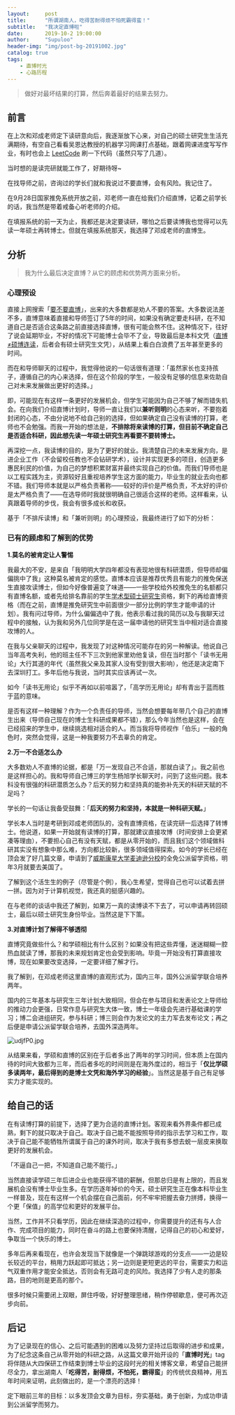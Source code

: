 ```yaml
---
layout:     post
title:      "所谓湖南人，吃得苦耐得烦不怕死霸得蛮！"
subtitle:   "我决定直博啦"
date:       2019-10-2 19:00:00
author:     "Supuloo"
header-img: "img/post-bg-20191002.jpg"
catalog: true
tags:
    - 直博时光
    - 心路历程
---
```


> 做好对最坏结果的打算，然后奔着最好的结果去努力。



## 前言

在上次和邓成老师定下读研意向后，我逐渐放下心来，对自己的硕士研究生生活充满期待，有空自己看看吴恩达教授的机器学习网课打点基础，跟着网课进度写写作业，有时也会上 [LeetCode](https://leetcode-cn.com/) 刷一下代码（虽然只写了几道）。

当时想的是读完研就能工作了，好期待呀~

在找导师之前，咨询过的学长们就和我说过不要直博，会有风险。我记住了。

在9月28日国家推免系统开放之前，邓老师一直在给我们介绍直博，记着之前学长的话，我当然是带着戒备心听老师的介绍。

在填报系统的前一天为止，我都还是决定要读研，哪怕之后要读博我也觉得可以先读一年硕士再转博士。但就在填报系统那天，我选择了邓成老师的直博生。

## 分析

> 我为什么最后决定直博？从它的顾虑和优势两方面来分析。

### 心理预设

直接上网搜索「[要不要直博](https://www.zhihu.com/search?type=content&q=%E8%A6%81%E4%B8%8D%E8%A6%81%E7%9B%B4%E5%8D%9A)」，出来的大多数都是劝人不要的答案。大多数说法差不多，直博意味着直接和导师签订了5年的时间，如果没有确定要走科研，在不知道自己是否适合这条路之前直接选择直博，很有可能会熬不住。这种情况下，往好了说会延期毕业，不好的情况下可能博士会毕不了业，导致最后是本科文凭（[直博≠硕博连读](https://baijiahao.baidu.com/s?id=1613639427100716896&wfr=spider&for=pc)，后者会有硕士研究生文凭），从结果上看白白浪费了五年甚至更多的时间。

而在和导师聊天的过程中，我觉得他说的一句话很有道理：「虽然家长也支持孩子，遵循自己的内心来选择，但在这个阶段的学生，一般没有足够的信息来佐助自己对未来发展做出更好的选择。」

即，可能现在有这样一条更好的发展机会，但学生可能因为自己不够了解而错失机会。在向我们介绍直博计划时，导师一直让我们以**兼听则明**的心态来听，不要抱着封闭的心态，不由分说地不给自己别的选择，但如果确定自己没有读博的打算，老师也不会勉强。而我一开始的想法是，**不排除将来读博的打算，但目前不确定自己是否适合科研，因此想先读一年硕士研究生再看要不要转博士。**

再深挖一点，我读博的目的，是为了更好的就业。我清楚自己的未来发展方向，是进企业工作（不会留校任教也不会钻研学术），设计并实现更多的项目，创造更多惠民利民的价值，为自己的梦想积累财富并最终实现自己的价值。而我们导师也是以工程实践为主，资源较好且重视培养学生这方面的能力，毕业生的就业去向也都不错。我们导师本就是以严格负责著称——较好的评价是严格负责，不太好的评价是太严格负责了——在选导师时我就很明确自己很适合这样的老师。这样看来，认真跟着导师的步伐，我会有很多成长和收获。

基于「不排斥读博」和「兼听则明」的心理预设，我最终进行了如下的分析：

### 已有的顾虑和了解到的优势

**1.莫名的被肯定让人警惕**

我最大的不安，是来自「我明明大学四年都没有表现地很有科研潜质，但导师却偏偏挑中了我」这种莫名被肯定的感觉。直博本应该是推荐优秀且有能力的推免保送生直接攻读博士，但如今好像普遍变了味道——一些学校给外校推免生的名额都只有直博名额，或者先给排名靠前的学生[学术型硕士研究生](https://baike.baidu.com/item/%E5%AD%A6%E6%9C%AF%E5%9E%8B%E7%A1%95%E5%A3%AB/4791075?fr=aladdin)资格，剩下的再给直博资格（而在之前，直博是推免研究生中前面很少一部分比例的学生才能申请的计划）。我有问过导师，为什么偏偏选中了我，他表示看过我的简历以及与我聊天过程中的接触，认为我和另外几位同学是在这一届申请他的研究生当中相对适合直接攻博的人。

在我与父亲聊天的过程中，我发现了对这种情况可能存在的另一种解读。他说自己当年高考失利，他的班主任不下三次到他家里劝他复读，但在当时那个「读书无用论」大行其道的年代（虽然我父亲及其家人没有受到很大影响），他还是决定南下去深圳打工。多年后他与我说，当时其实应该再试一次。

如今「读书无用论」似乎不再如以前喧嚣了，「高学历无用论」却有青出于蓝而胜于蓝的意味。

是否有这样一种理解？作为一个负责任的导师，当然会想要每年带几个自己的直博生出来（导师自己现在的博士生科研成果都不错），那么今年当然也是这样，会在已经招来的学生中，继续挑选相对适合的人。而当我将导师视作「伯乐」一般的角色时，突然会觉得，这是一种我要努力不去辜负的肯定。

**2.万一不合适怎么办**

大多数劝人不直博的论据，都是「万一发现自己不合适，那就白读了」。我之前也是这样担心的。我和导师自己博三的学生杨旭学长聊天时，问到了这些问题。我本科没有很强的科研潜质怎么办？后天的努力和坚持真的能弥补先天的科研天赋的不足吗？

学长的一句话让我备受鼓舞：「**后天的努力和坚持，本就是一种科研天赋。**」

学长本人当时是考研到邓成老师团队的，没有直博资格，在读完研一后选择了转博士。他说道，如果一开始就有读博的打算，那就建议直接攻博（时间安排上会更紧凑等理由），不要担心自己有没有天赋，都是从零开始的，而且我们这个领域做科研其实没有想象中那么难，方向都比较新，很多领域值得探索。如今的学长已经在顶会发了好几篇文章，申请到了[威斯康星大学麦迪逊分校](https://baike.baidu.com/item/%E5%A8%81%E6%96%AF%E5%BA%B7%E6%98%9F%E5%A4%A7%E5%AD%A6%E9%BA%A6%E8%BF%AA%E9%80%8A%E5%88%86%E6%A0%A1/4722052?fr=aladdin#4)的全免公派留学资格，明年3月就要去美国了。

了解到这个活生生的例子（尽管是个例），我心生希望，觉得自己也可以试着去拼一拼。因为对于计算机视觉，我还真的挺感兴趣的。

在与老师的谈话中我还了解到，如果万一真的读博读不下去了，可以申请再转回硕士，最后以硕士研究生身份毕业。当然这是下下策。

**3.对直博计划了解得不够透彻**

直博究竟做些什么？和学硕相比有什么区别？如果没有把这些弄懂，迷迷糊糊一腔热血就读了博，那我的未来规划肯定也会受到影响。毕竟一开始没有打算直接攻博，现在如果要改变选择，一定要详细了解才行。

我了解到，在邓成老师这里直博的直观形式为，国内三年，国外公派留学联合培养两年。

国内的三年基本与研究生三年计划大致相同，但会在参与项目和发表论文上导师给的推动力会更强，日常作息与研究生大体一致，博士一年级会先进行基础课的学习；博二会进组研究，参与科研；博三则会作为发论文的主力军去发布论文；再之后便是申请公派留学联合培养，去国外深造两年。

![udjfP0.jpg](https://s2.ax1x.com/2019/10/02/udjfP0.jpg)

从结果来看，学硕和直博的区别在于后者多出了两年的学习时间，但本质上在国内待的时间大致都为三年，而后者多吃的时间则是在海外度过的，相当于「**仅比学硕多读两年，最后得到的是博士文凭和海外学习的经验**」。当然这是基于自己有足够实力才能实现的。

## 给自己的话

在有读博打算的前提下，选择了更为合适的直博计划。客观来看外界条件都已成熟，剩下的就只取决于自己。取决于自己能不能按照导师的指示去学习和工作，取决于自己能不能牺牲所谓属于自己的课外时间，取决于我有多想去蜕一层皮来换取更好的发展机会。

「不逼自己一把，不知道自己能不能行。」

当然直接读学硕三年后进企业也能获得不错的薪酬，但那总归是有上限的，而且发展机会没有博士毕业生多。在学历逐年掉价的今天，硕士研究生正在像本科毕业生一样普及，现在有这样一个机会摆在自己面前，何不牢牢把握去奋力拼搏，换得一个更「保值」的高学位和更好的发展平台。

当然，工作并不只看学历，因此在继续深造的过程中，你需要提升的还有与人合作、完成项目的能力，同时在奋斗的路上也要保持清醒，记得自己的初心和爱好，争取当一个快乐的博士。

多年后再来看现在，也许会发现当下就像是一个弹跳球游戏的分支点——一边是较长较近的平台，稍用力跃起即可抵达；另一边则是更短更远的平台，需要实力和运气双重作用才能安全抵达，否则会有无路可走的风险。我选择了少有人走的那条路，目的地则是更高的那个。

很多时候只需要闭上双眼，屏住呼吸，好好整理思绪，稍作停顿歇息，便可再次迈步向前。

## 后记

为了记录现在的信心、之后可能遇到的困难以及努力坚持过后取得的进步和成果，为了纪念这条自己从零开始的科研之路，从这篇文章开始开设的「**直博时光**」tag将伴随从大四保研工作结束到博士毕业的这段时光的相关博客文章，希望自己能拼尽全力，拿出湖南人「**吃得苦，耐得烦，不怕死，霸得蛮**」的传统优良精神，用五年时间来证明，此刻做出的，是一个漂亮的选择！

定下眼前三年的目标：以多发顶会文章为目标，夯实基础，勇于创新，为成功申请到公派留学而努力。